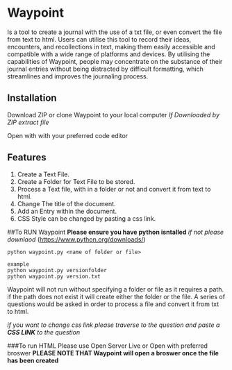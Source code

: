 # Waypoint
Is a tool to create a journal with the use of a txt file, or even convert the file from text to html. Users can utilise this tool to record their ideas, encounters, and recollections in  text, making them easily accessible and compatible with a wide range of platforms and devices. By utilising the capabilities of Waypoint, people may concentrate on the substance of their journal entries without being distracted by difficult formatting, which streamlines and improves the journaling process.


## Installation
Download ZIP or clone Waypoint to your local computer
*If Downloaded by ZIP extract file*

Open with with your preferred code editor

## Features

1. Create a Text File.
2. Create a Folder for Text File to be stored.
3. Process a Text file, with in a folder or not and convert it from text to html.
4. Change The title of the document.
5. Add an Entry within the document.
6. CSS Style can be changed by pasting a css link.


##To RUN Waypoint
**Please ensure you have python isntalled**
*if not please downlaod* (https://www.python.org/downloads/)

```
python waypoint.py <name of folder or file>
```

```
example
python waypoint.py versionfolder
python waypoint.py version.txt
```
Waypoint will not run without specifying a folder or file as it requires a path. if the path does not exist it will create either the folder or the file. 
A series of questions would be asked in order to process a file and convert it from txt to html.

*if you want to change css link please traverse to the question and paste a **CSS LINK** to the question*

###To run HTML
Please use Open Server Live or Open with preferred broswer
**PLEASE NOTE THAT Waypoint will open a broswer once the file has been created**

